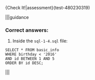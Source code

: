 {Check It!|assessment}(test-480230319)

|||guidance
### Correct answers:

1. Inside the `sql-1-4.sql` file:

```
SELECT * FROM basic_info 
WHERE birthday < '2016'
AND id BETWEEN 1 AND 5
ORDER BY id DESC;
```

|||